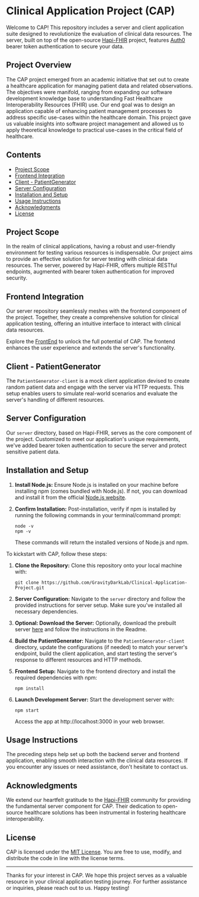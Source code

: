 # Clinical Application Project (CAP)

Welcome to CAP! This repository includes a server and client application suite designed to revolutionize the evaluation of clinical data resources. The server, built on top of the open-source [Hapi-FHIR](https://hapifhir.io/) project, features [Auth0](https://auth0.com/) bearer token authentication to secure your data.

## Project Overview

The CAP project emerged from an academic initiative that set out to create a healthcare application for managing patient data and related observations. The objectives were manifold, ranging from expanding our software development knowledge base to understanding Fast Healthcare Interoperability Resources (FHIR) use. Our end goal was to design an application capable of enhancing patient management processes to address specific use-cases within the healthcare domain. This project gave us valuable insights into software project management and allowed us to apply theoretical knowledge to practical use-cases in the critical field of healthcare.

## Contents

- [Project Scope](#project-scope)
- [Frontend Integration](#frontend-integration)
- [Client - PatientGenerator](#client---patientgenerator)
- [Server Configuration](#server-configuration)
- [Installation and Setup](#installation-and-setup)
- [Usage Instructions](#usage-instructions)
- [Acknowledgments](#acknowledgments)
- [License](#license)

## Project Scope

In the realm of clinical applications, having a robust and user-friendly environment for testing various resources is indispensable. Our project aims to provide an effective solution for server testing with clinical data resources. The server, powered by Hapi-FHIR, offers multiple RESTful endpoints, augmented with bearer token authentication for improved security.

## Frontend Integration

Our server repository seamlessly meshes with the frontend component of the project. Together, they create a comprehensive solution for clinical application testing, offering an intuitive interface to interact with clinical data resources.

Explore the [FrontEnd](https://github.com/GravityDarkLab/Clinical-Application-Project/tree/main/Front-end) to unlock the full potential of CAP. The frontend enhances the user experience and extends the server's functionality.

## Client - PatientGenerator

The `PatientGenerator-client` is a mock client application devised to create random patient data and engage with the server via HTTP requests. This setup enables users to simulate real-world scenarios and evaluate the server's handling of different resources.

## Server Configuration

Our `server` directory, based on Hapi-FHIR, serves as the core component of the project. Customized to meet our application's unique requirements, we've added bearer token authentication to secure the server and protect sensitive patient data.

## Installation and Setup

1. **Install Node.js:**
   Ensure Node.js is installed on your machine before installing npm (comes bundled with Node.js). If not, you can download and install it from the official [Node.js website](https://nodejs.org/).

2. **Confirm Installation:**
   Post-installation, verify if npm is installed by running the following commands in your terminal/command prompt:
   ```
   node -v
   npm -v
   ```
   These commands will return the installed versions of Node.js and npm.

To kickstart with CAP, follow these steps:

1. **Clone the Repository:** Clone this repository onto your local machine with:
   ```
   git clone https://github.com/GravityDarkLab/Clinical-Application-Project.git
   ```

2. **Server Configuration:** Navigate to the `server` directory and follow the provided instructions for server setup. Make sure you've installed all necessary dependencies.

3. **Optional: Download the Server:** Optionally, download the prebuilt server [here](https://drive.google.com/drive/folders/1pery1-VEiU5qInV35zOIW4Vb3jjmPfdU?usp=drive_link) and follow the instructions in the Readme.

4. **Build the PatientGenerator:** Navigate to the `PatientGenerator-client` directory, update the configurations (if needed) to match your server's endpoint, build the client application, and start testing the server's response to different resources and HTTP methods.

5. **Frontend Setup:** Navigate to the frontend directory and install the required dependencies with npm:
   ```
   npm install
   ```

6. **Launch Development Server:** Start the development server with:
   ```
   npm start
   ```
   Access the app at http://localhost:3000 in your web browser.

## Usage Instructions

The preceding steps help set up both the backend server and frontend application, enabling smooth interaction with the clinical data resources. If you encounter any issues or need assistance, don't hesitate to contact us.

## Acknowledgments

We extend our heartfelt gratitude to the [Hapi-FHIR](https://github.com/hapifhir/hapi-fhir-jpaserver-starter) community for providing the fundamental server component for CAP. Their dedication to open-source healthcare solutions has been instrumental in fostering healthcare interoperability.

## License

CAP is licensed under the [MIT License](LICENSE). You are free to use, modify, and distribute the code in line with the license terms.

---

Thanks for your interest in CAP. We hope this project serves as a valuable resource in your clinical application testing journey. For further assistance or inquiries, please reach out to us. Happy testing!
